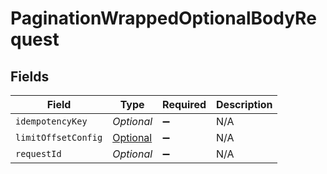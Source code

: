 # PaginationWrappedOptionalBodyRequest


## Fields

| Field                                                                   | Type                                                                    | Required                                                                | Description                                                             |
| ----------------------------------------------------------------------- | ----------------------------------------------------------------------- | ----------------------------------------------------------------------- | ----------------------------------------------------------------------- |
| `idempotencyKey`                                                        | *Optional<String>*                                                      | :heavy_minus_sign:                                                      | N/A                                                                     |
| `limitOffsetConfig`                                                     | [Optional<LimitOffsetConfig>](../../models/shared/LimitOffsetConfig.md) | :heavy_minus_sign:                                                      | N/A                                                                     |
| `requestId`                                                             | *Optional<String>*                                                      | :heavy_minus_sign:                                                      | N/A                                                                     |